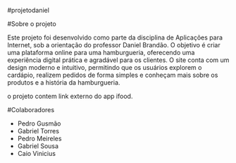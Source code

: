 #projetodaniel

#Sobre o projeto

Este projeto foi desenvolvido como parte da disciplina de Aplicações para Internet, sob a orientação do professor Daniel Brandão. O objetivo é criar uma plataforma online para uma hamburgueria, oferecendo uma experiência digital prática e agradável para os clientes. O site conta com um design moderno e intuitivo, permitindo que os usuários explorem o cardápio, realizem pedidos de forma simples e conheçam mais sobre os produtos e a história da hamburgueria.

o projeto contem link externo do app ifood.


#Colaboradores
- Pedro Gusmão
- Gabriel Torres
- Pedro Meireles
- Gabriel Sousa
- Caio Vinicius
